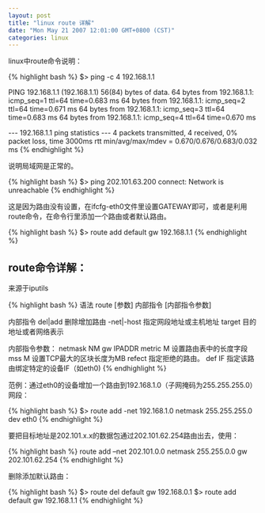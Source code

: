 ```yaml
---
layout: post
title: "linux route 详解"
date: "Mon May 21 2007 12:01:00 GMT+0800 (CST)"
categories: linux
---
```


linux中route命令说明：

{% highlight bash %}
$> ping -c 4 192.168.1.1

PING 192.168.1.1 (192.168.1.1) 56(84) bytes of data.
64 bytes from 192.168.1.1: icmp_seq=1 ttl=64 time=0.683 ms
64 bytes from 192.168.1.1: icmp_seq=2 ttl=64 time=0.671 ms
64 bytes from 192.168.1.1: icmp_seq=3 ttl=64 time=0.683 ms
64 bytes from 192.168.1.1: icmp_seq=4 ttl=64 time=0.670 ms

--- 192.168.1.1 ping statistics ---
4 packets transmitted, 4 received, 0% packet loss, time 3000ms
rtt min/avg/max/mdev = 0.670/0.676/0.683/0.032 ms
{% endhighlight %}

说明局域网是正常的。

{% highlight bash %}
$> ping 202.101.63.200
connect: Network is unreachable
{% endhighlight %}

这是因为路由没有设置，在ifcfg-eth0文件里设置GATEWAY即可，或者是利用route命令，在命令行里添加一个路由或者默认路由。

{% highlight bash %}
$> route add default gw 192.168.1.1
{% endhighlight %}


route命令详解：
-----

来源于iputils

{% highlight bash %}
语法 route [参数] 内部指令 [内部指令参数]

内部指令
del|add 删除增加路由
-net|-host 指定网段地址或主机地址
target 目的地址或者网络表示

内部指令参数：
netmask NM
gw IPADDR
metric M 设置路由表中的长度字段
mss M 设置TCP最大的区块长度为MB
refect 指定拒绝的路由。
def IF 指定该路由绑定特定的设备IF（如eth0)
{% endhighlight %}

范例：通过eth0的设备增加一个路由到192.168.1.0（子网掩码为255.255.255.0）网段：

{% highlight bash %}
$> route add -net 192.168.1.0 netmask 255.255.255.0 dev eth0
{% endhighlight %}


要把目标地址是202.101.x.x的数据包通过202.101.62.254路由出去，使用：

{% highlight bash %}
route add –net 202.101.0.0 netmask 255.255.0.0 gw 202.101.62.254
{% endhighlight %}


删除添加默认路由：

{% highlight bash %}
$> route del default gw 192.168.0.1
$> route add default gw 192.168.1.1
{% endhighlight %}

